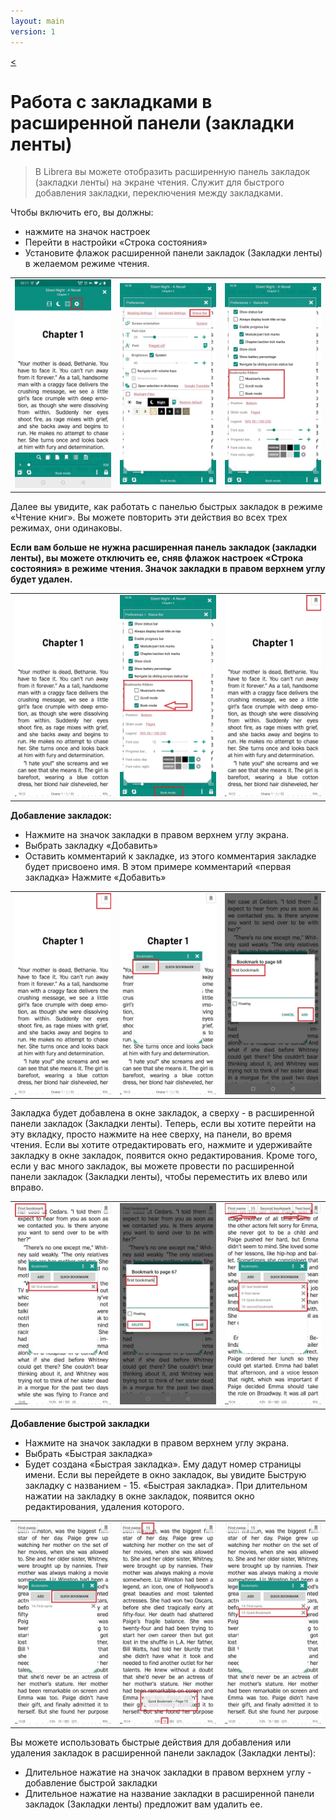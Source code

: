 ```yaml
---
layout: main
version: 1
---
```

[<](/wiki/faq/ru)
# Работа с закладками в расширенной панели (закладки ленты)

> В Librera вы можете отобразить расширенную панель закладок (закладки ленты) на экране чтения. Служит для быстрого добавления закладки, переключения между закладками.

Чтобы включить его, вы должны:

* нажмите на значок настроек
* Перейти в настройки «Строка состояния»
* Установите флажок расширенной панели закладок (Закладки ленты) в желаемом режиме чтения.


||||
|-|-|-|
|![](1.jpg)|![](2.jpg)|![](3.jpg)|

Далее вы увидите, как работать с панелью быстрых закладок в режиме «Чтение книг». Вы можете повторить эти действия во всех трех режимах, они одинаковы.

**Если вам больше не нужна расширенная панель закладок (закладки ленты), вы можете отключить ее, сняв флажок настроек «Строка состояния» в режиме чтения. Значок закладки в правом верхнем углу будет удален.**

||||
|-|-|-|
|![](4.jpg)|![](5.jpg)|![](6.jpg)|



**Добавление закладок:**

* Нажмите на значок закладки в правом верхнем углу экрана.
* Выбрать закладку «Добавить»
* Оставить комментарий к закладке, из этого комментария закладке будет присвоено имя. В этом примере комментарий «первая закладка»
Нажмите «Добавить»


||||
|-|-|-|
|![](7.jpg)|![](8.jpg)|![](9.jpg)|

Закладка будет добавлена в окне закладок, а сверху - в расширенной панели закладок (Закладки ленты). Теперь, если вы хотите перейти на эту вкладку, просто нажмите на нее сверху, на панели, во время чтения. Если вы хотите отредактировать его, нажмите и удерживайте закладку в окне закладок, появится окно редактирования. Кроме того, если у вас много закладок, вы можете провести по расширенной панели закладок (Закладки ленты), чтобы переместить их влево или вправо.

||||
|-|-|-|
|![](10.jpg)|![](15.jpg)|![](11.jpg)|

**Добавление быстрой закладки**

* Нажмите на значок закладки в правом верхнем углу экрана.
* Выбрать «Быстрая закладка»
* Будет создана «Быстрая закладка». Ему дадут номер страницы имени. Если вы перейдете в окно закладок, вы увидите Быструю закладку с названием - 15. «Быстрая закладка». При длительном нажатии на закладку в окне закладок, появится окно редактирования, удаления которого.


||||
|-|-|-|
|![](12.jpg)|![](13.jpg)|![](14.jpg)|


Вы можете использовать быстрые действия для добавления или удаления закладок в расширенной панели закладок (Закладки ленты):

* Длительное нажатие на значок закладки в правом верхнем углу - добавление быстрой закладки
* Длительное нажатие на название закладки в расширенной панели закладок (Закладки ленты) предложит вам удалить ее.


